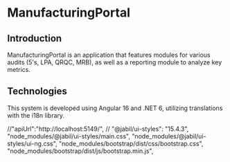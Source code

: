 # ManufacturingPortal

## Introduction

ManufacturingPortal is an application that features modules for various audits (5's, LPA, QRQC, MRB), as well as a reporting module to analyze key metrics.

## Technologies

This system is developed using Angular 16 and .NET 6, utilizing translations with the i18n library.

//"apiUrl":"http://localhost:5149/",
    // "@jabil/ui-styles": "15.4.3",
                  "node_modules/@jabil/ui-styles/main.css",
              "node_modules/@jabil/ui-styles/ui-ng.css",
                            "node_modules/bootstrap/dist/css/bootstrap.css",
                            "node_modules/bootstrap/dist/js/bootstrap.min.js",